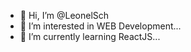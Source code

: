 - 👋 Hi, I’m @LeonelSch
- 👀 I’m interested in WEB Development...
- 🌱 I’m currently learning ReactJS...

